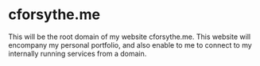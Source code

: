 # cforsythe.me
This will be the root domain of my website cforsythe.me. This website will encompany my personal portfolio, and also enable to me to connect to my internally running services from a domain.
